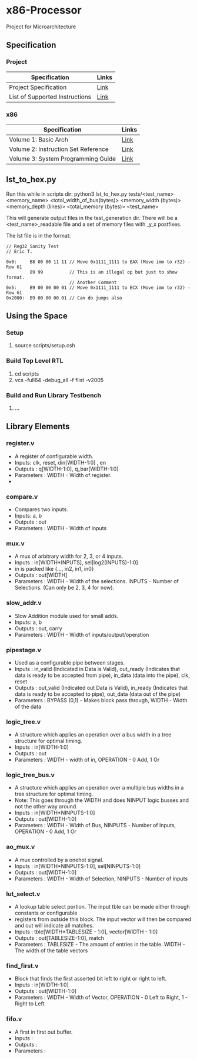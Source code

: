 # x86-Processor
Project for Microarchitecture

## Specification
### Project
Specification  | Links
------------- | -------------
Project Specification  | [Link](http://users.ece.utexas.edu/~patt/22s.382N/problemset/project/spec.html "Specification")
List of Supported Instructions | [Link](http://users.ece.utexas.edu/~patt/22s.382N/problemset/project/inst.html "List of Instructions") 

### x86
Specification  | Links
------------- | -------------
Volume 1: Basic Arch | [Link](http://users.ece.utexas.edu/~patt/22s.382N/handouts/x86%20Basic%20Architecture.pdf "Volume 1: Basic Arch.") 
Volume 2: Instruction Set Reference |[Link](http://users.ece.utexas.edu/~patt/22s.382N/handouts/x86%20Instruction%20Set%20Reference.pdf "Volume 2: Instruction Set Reference") 
Volume 3: System Programming Guide |[Link](http://users.ece.utexas.edu/~patt/22s.382N/handouts/x86%20System%20Programming%20Guide.pdf "Volume 3: System Programming Guide") 

## lst_to_hex.py
Run this while in scripts dir:
python3 lst_to_hex.py tests/<test_name> <memory_name> <total_width_of_bus(bytes)> <memory_width (bytes)> <memory_depth (lines)> <total_memory (bytes)> <test_name>

This will generate output files in the test_generation dir. There will be a <test_name>_readable file and a set of memory files with _y_x postfixes.

The lst file is in the format:

```
// Reg32 Sanity Test
// Eric T.

0x0:     B8 00 00 11 11 // Move 0x1111_1111 to EAX (Move imm to r32) - Row 61
         89 99          // This is an illegal op but just to show format.
                        // Another Comment
0x5:     B9 00 00 00 01 // Move 0x1111_1111 to ECX (Move imm to r32) - Row 61
0x2000:  B9 00 00 00 01 // Can do jumps also
```

## Using the Space
### Setup 
1. source scripts/setup.csh

### Build Top Level RTL
1. cd scripts
2. vcs -full64 -debug_all -f flist -v2005

### Build and Run Library Testbench
1. ...

## Library Elements

### register.v
- A register of configurable width.
- Inputs: clk, reset, din[WIDTH-1:0] , en
- Outputs : q[WIDTH-1:0], q_bar[WIDTH-1:0]
- Parameters : WIDTH - Width of register.
- 
### compare.v
- Compares two inputs.
- Inputs: a, b
- Outputs : out
- Parameters : WIDTH - Width of inputs

### mux.v
- A mux of arbitrary width for 2, 3, or 4 inputs.
- Inputs : in[WIDTH*INPUTS], sel[log2(INPUTS)-1:0]
- in is packed like {..., in2, in1, in0}
- Outputs : out[WIDTH]
- Parameters : WIDTH - Width of the selections. INPUTS - Number of Selections. (Can only be 2, 3, 4 for now).

### slow_addr.v
- Slow Addition module used for small adds.
- Inputs: a, b
- Outputs : out, carry
- Parameters : WIDTH - Width of inputs/output/operation

### pipestage.v
- Used as a configurable pipe between stages.
- Inputs : in_valid (Indicated in Data is Valid), out_ready (Indicates that data is ready to be accepted from pipe), in_data (data into the pipe), clk, reset
- Outputs : out_valid (Indicated out Data is Valid), in_ready (Indicates that data is ready to be accepted to pipe), out_data (data out of the pipe)
- Parameters : BYPASS (0,1) - Makes block pass through, WIDTH - Width of the data

### logic_tree.v
- A structure which applies an operation over a bus width in a tree structure for optimal timing. 
- Inputs : in[WIDTH-1:0]
- Outputs : out
- Parameters : WIDTH - width of in, OPERATION - 0 Add, 1 Or

### logic_tree_bus.v
- A structure which applies an operation over a multiple bus widths in a tree structure for optimal timing.
- Note: This goes through the WIDTH and does NINPUT logic busses and not the other way around.  
- Inputs : in[WIDTH*NINPUTS-1:0]
- Outputs : out[WIDTH-1:0]
- Parameters : WIDTH - WIdth of Bus, NINPUTS - Number of Inputs, OPERATION - 0 Add, 1 Or

### ao_mux.v
- A mux controlled by a onehot signal. 
- Inputs : in[WIDTH*NINPUTS-1:0], sel[NINPUTS-1:0]
- Outputs : out[WIDTH-1:0]
- Parameters :  WIDTH - Width of Selection, NINPUTS - Number of Inputs

### lut_select.v
- A lookup table select portion. The input tble can be made either through constants or configurable 
- registers from outside this block. The input vector will then be compared and out will indicate all matches.
- Inputs : tble[WIDTH*TABLESIZE - 1:0], vector[WIDTH - 1:0]
- Outputs : out[TABLESIZE-1:0], match
- Parameters : TABLESIZE - The amount of entries in the table. WIDTH - The width of the table vectors

### find_first.v
- Block that finds the first asserted bit left to right or right to left.
- Inputs : in[WIDTH-1:0]
- Outputs : out[WIDTH-1:0]
- Parameters : WIDTH - Width of Vector, OPERATION - 0 Left to Right, 1 - Right to Left

### fifo.v
- A first in first out buffer.
- Inputs :
- Outputs :
- Parameters : 
